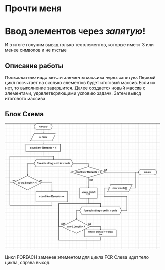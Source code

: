 # **Прочти меня**
# Ввод элементов через *запятую*!
И в итоге получим вывод только тех элементов, которые имеют 3 или менее символов и не пустые

## **Описание работы**

Пользователю надо ввести элементы массива через запятую.
Первый цикл посчитает на сколько элементов будет итоговый массив. Если их нет, то выполнение завершится.
Далее создается новый массив с элементами, удовлетворяющими условию задачи.
Затем вывод итогового массива

## **Блок Схема**
![тут должна быть блок-схема алгоритма](/algo.jpg)

Цикл FOREACH заменен элементом для цикла FOR 
Слева идет тело цикла, справа выход.